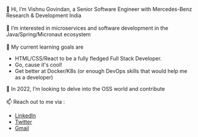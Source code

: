 👋 Hi, I’m Vishnu Govindan, a Senior Software Engineer with Mercedes-Benz Research & Development India
\
\
👀 I’m interested in microservices and software development in the Java/Spring/Micronaut ecosystem
\
\
🌱 My current learning goals are
- HTML/CSS/React to be a fully fledged Full Stack Developer. 
- Go, cause it's cool!
- Get better at Docker/K8s (or enough DevOps skills that would help me as a developer)

💞️ In 2022, I’m looking to delve into the OSS world and contribute
\
\
📫 Reach out to me via :
- [LinkedIn](https://www.linkedin.com/in/vishgov)
- [Twitter](https://twitter.com/VishGov)
- [Gmail](mailto:vishnugovindan@gmail.com)

<!---
VishGov/VishGov is a ✨ special ✨ repository because its `README.md` (this file) appears on your GitHub profile.
You can click the Preview link to take a look at your changes.
--->
